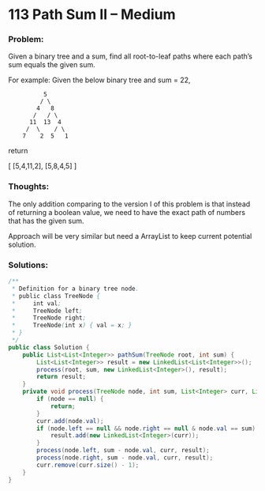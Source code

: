 # 113 Path Sum II – Medium


### Problem:



Given a binary tree and a sum, find all root-to-leaf paths where each path’s sum equals the given sum.

For example:
Given the below binary tree and sum = 22,

              5
             / \
            4   8
           /   / \
          11  13  4
         /  \    / \
        7    2  5   1
return

[
   [5,4,11,2],
   [5,8,4,5]
]

### Thoughts:



The only addition comparing to the version I of this problem is that instead of returning a boolean value, we need to have the exact path of numbers that has the given sum.

Approach will be very similar but need a ArrayList to keep current potential solution.


### Solutions:

```java
/**
 * Definition for a binary tree node.
 * public class TreeNode {
 *     int val;
 *     TreeNode left;
 *     TreeNode right;
 *     TreeNode(int x) { val = x; }
 * }
 */
public class Solution {
    public List<List<Integer>> pathSum(TreeNode root, int sum) {
        List<List<Integer>> result = new LinkedList<List<Integer>>();
        process(root, sum, new LinkedList<Integer>(), result);
        return result;
    }
    private void process(TreeNode node, int sum, List<Integer> curr, List<List<Integer>> result){
        if (node == null) {
            return;
        }
        curr.add(node.val);
        if (node.left == null && node.right == null & node.val == sum) {
            result.add(new LinkedList<Integer>(curr));
        }
        process(node.left, sum - node.val, curr, result);
        process(node.right, sum - node.val, curr, result);
        curr.remove(curr.size() - 1);
    }
}

```
